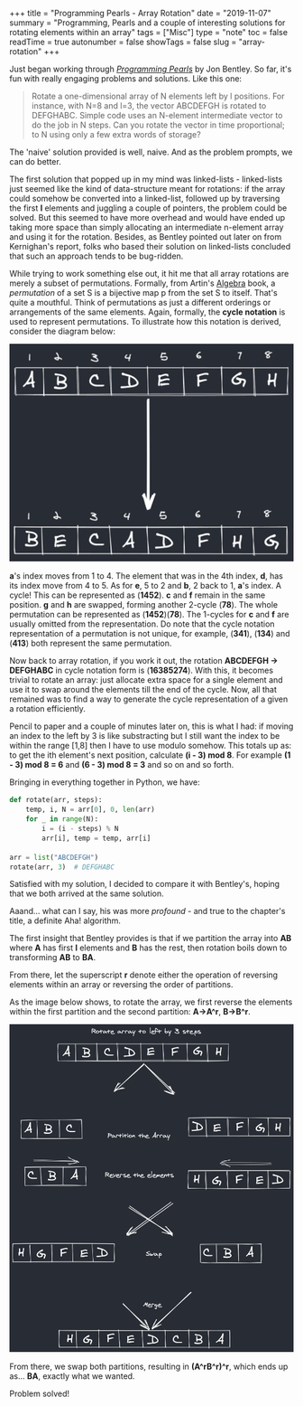 +++
title = "Programming Pearls - Array Rotation"
date = "2019-11-07"
summary = "Programming, Pearls and a couple of interesting solutions for rotating elements within an array"
tags = ["Misc"]
type = "note"
toc = false
readTime = true
autonumber = false
showTags = false
slug = "array-rotation"
+++

Just began working through
[_Programming Pearls_](https://www.oreilly.com/library/view/programming-pearls-second/9780134498058/)
by Jon Bentley. So far, it's fun with really engaging problems and solutions.
Like this one:

> Rotate a one-dimensional array of N elements left by l positions. For
> instance, with N=8 and l=3, the vector ABCDEFGH is rotated to DEFGHABC. Simple
> code uses an N-element intermediate vector to do the job in N steps. Can you
> rotate the vector in time proportional; to N using only a few extra words of
> storage?

The 'naive' solution provided is well, naive. And as the problem prompts, we can
do better.

The first solution that popped up in my mind was linked-lists - linked-lists
just seemed like the kind of data-structure meant for rotations: if the array
could somehow be converted into a linked-list, followed up by traversing the
first **l** elements and juggling a couple of pointers, the problem could be
solved. But this seemed to have more overhead and would have ended up taking
more space than simply allocating an intermediate n-element array and using it
for the rotation. Besides, as Bentley pointed out later on from Kernighan's
report, folks who based their solution on linked-lists concluded that such an
approach tends to be bug-ridden.

While trying to work something else out, it hit me that all array rotations are
merely a subset of permutations. Formally, from Artin's
[Algebra](https://www.pearson.com/us/higher-education/product/Artin-Algebra-2nd-Edition/9780132413770.html)
book, a _permutation_ of a set S is a bijective map p from the set S to itself.
That's quite a mouthful. Think of permutations as just a different orderings or
arrangements of the same elements. Again, formally, the **cycle notation** is
used to represent permutations. To illustrate how this notation is derived,
consider the diagram below:

![alt text](images/image1.png)

**a**'s index moves from 1 to 4. The element that was in the 4th index, **d**,
has its index move from 4 to 5. As for **e**, 5 to 2 and **b**, 2 back to 1,
**a**'s index. A cycle! This can be represented as (**1452**). **c** and **f**
remain in the same position. **g** and **h** are swapped, forming another
2-cycle (**78**). The whole permutation can be represented as
(**1452**)(**78**). The 1-cycles for **c** and **f** are usually omitted from
the representation. Do note that the cycle notation representation of a
permutation is not unique, for example, (**341**), (**134**) and (**413**) both
represent the same permutation.

Now back to array rotation, if you work it out, the rotation **ABCDEFGH &rarr;
DEFGHABC** in cycle notation form is (**16385274**). With this, it becomes
trivial to rotate an array: just allocate extra space for a single element and
use it to swap around the elements till the end of the cycle. Now, all that
remained was to find a way to generate the cycle representation of a given a
rotation efficiently.

Pencil to paper and a couple of minutes later on, this is what I had: if moving
an index to the left by 3 is like substracting but I still want the index to be
within the range [1,8] then I have to use modulo somehow. This totals up as: to
get the ith element's next position, calculate **(i - 3) mod 8**. For example
**(1 - 3) mod 8 = 6** and **(6 - 3) mod 8 = 3** and so on and so forth.

Bringing in everything together in Python, we have:

```python
def rotate(arr, steps):
    temp, i, N = arr[0], 0, len(arr)
    for _ in range(N):
        i = (i - steps) % N
        arr[i], temp = temp, arr[i]

arr = list("ABCDEFGH")
rotate(arr, 3)  # DEFGHABC
```

Satisfied with my solution, I decided to compare it with Bentley's, hoping that
we both arrived at the same solution.

Aaand... what can I say, his was more _profound_ - and true to the chapter's
title, a definite Aha! algorithm.

The first insight that Bentley provides is that if we partition the array into
**AB** where **A** has first **l** elements and **B** has the rest, then
rotation boils down to transforming **AB** to **BA**.

From there, let the superscript **r** denote either the operation of reversing
elements within an array or reversing the order of partitions.

As the image below shows, to rotate the array, we first reverse the elements
within the first partition and the second partition: **A&rarr;A^r**,
**B&rarr;B^r**.

![alt text](images/image2.png)

From there, we swap both partitions, resulting in **(A^rB^r)^r**, which ends up
as... **BA**, exactly what we wanted.

Problem solved!

